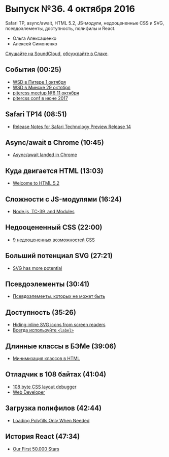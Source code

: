# Выпуск №36. 4 октября 2016

Safari TP, async/await, HTML 5.2, JS-модули, недооцененные CSS и SVG, псевдоэлементы, доступность, полифилы и React.

- Ольга Алексашенко
- Алексей Симоненко

[Слушайте на SoundCloud](https://soundcloud.com/web-standards/episode-36), [обсуждайте в Слаке](https://web-standards.slack.com/messages/podcast/).

## События (00:25)

- [WSD в Питере 1 октября](https://wsd.events/2016/10/01/)
- [WSD в Минске 29 октября](https://wsd.events/2016/10/29/)
- [pitercss meetup №6 11 октября](https://pitercss.timepad.ru/event/381033/)
- [pitercss conf в июне 2017](https://pitercss.com/)

## Safari TP14 (08:51)

- [Release Notes for Safari Technology Preview Release 14](https://webkit.org/blog/6969/release-notes-for-safari-technology-preview-release-14/)

## Async/await в Chrome (10:45)

- [Async/await landed in Chrome](https://twitter.com/malyw/status/780453672153124864)

## Куда двигается HTML (13:03)

- [Welcome to HTML 5.2](http://developer.telerik.com/featured/welcome-to-html-5-2/)

## Сложности с JS-модулями (16:24)

- [Node.js, TC-39, and Modules](https://hackernoon.com/node-js-tc-39-and-modules-a1118aecf95e)

## Недооцененный CSS (22:00)

- [9 недооцененных возможностей CSS](http://prgssr.ru/development/9-nedoocenivaemyh-vozmozhnostej-css.html)

## Больший потенциал SVG (27:21)

- [SVG has more potential](https://madebymike.com.au/writing/svg-has-more-potential/)

## Псевдоэлементы (30:41)

- [Псевдоэлементы, которых не может быть](http://css-live.ru/articles-css/impossible-pseudos.html)

## Доступность (35:26)

- [Hiding inline SVG icons from screen readers](http://www.456bereastreet.com/archive/201609/hiding_inline_svg_icons_from_screen_readers/)
- [Всегда используйте `<label>`](https://htmlacademy.ru/blog/115-always-use-a-label)

## Длинные классы в БЭМе (39:06)

- [Минимизация классов в HTML](https://ru.bem.info/forum/1130/)

## Отладчик в 108 байтах (41:04)

- [108 byte CSS layout debugger](https://twitter.com/addyosmani/status/780470199925346306)
- [Web Developer](https://chrispederick.com/work/web-developer/)

## Загрузка полифилов (42:44)

- [Loading Polyfills Only When Needed](https://philipwalton.com/articles/loading-polyfills-only-when-needed/)

## История React (47:34)

- [Our First 50,000 Stars](https://facebook.github.io/react/blog/2016/09/28/our-first-50000-stars.html)
